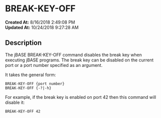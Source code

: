 # BREAK-KEY-OFF

**Created At:** 8/16/2018 2:49:08 PM  
**Updated At:** 10/24/2018 9:27:28 AM  


## Description 

The jBASE BREAK-KEY-OFF command disables the break key when executing jBASE programs. The break key can be disabled on the current port or a port number specified as an argument.

It takes the general form:

```
BREAK-KEY-OFF {port number}
BREAK-KEY-OFF {-?|-h}
```

For example, if the break key is enabled on port 42 then this command will disable it:

```
BREAK-KEY-OFF 42
```


